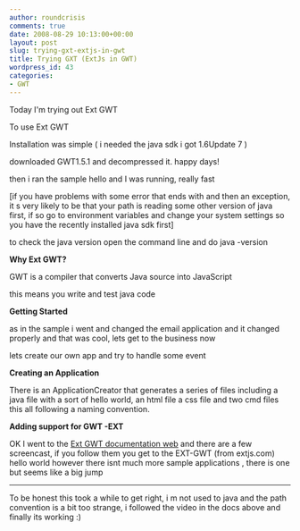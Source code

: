 ```yaml
---
author: roundcrisis
comments: true
date: 2008-08-29 10:13:00+00:00
layout: post
slug: trying-gxt-extjs-in-gwt
title: Trying GXT (ExtJs in GWT)
wordpress_id: 43
categories:
- GWT
---
```


Today I'm trying out Ext GWT  
  


  


To use Ext GWT  


  
  
  
  
Installation was simple ( i needed the java sdk i got 1.6Update 7 )  
  
  
downloaded GWT1.5.1 and decompressed it. happy days!  
  
  
then i ran the sample hello and I was running, really fast  
  
  
  
  
  
[if you have problems with some error that ends with  and then an exception, it s very likely to be that your path is reading some other version of java first, if so go to environment variables and change your system settings so you have the recently installed java sdk first]  
  
  
  
  
  
to check the java version open the command line and do java -version  
  
  
**Why Ext GWT?**  
  
  
  
  
  
GWT is a compiler that converts Java source into JavaScript  
  
  
this means you write and test java code  
  
  
  
  
  
  
**Getting Started**  
  
  
as in the sample i went and changed the email application and it changed properly and that was cool, lets get to the business now  
  
  
lets create our own app and try to handle some event  
  
  
  
**Creating an Application**  
  
  
There is an ApplicationCreator that generates a series of files including a java file with a sort of hello world, an html file a css file and two cmd files this all following a naming convention.  
  
  
  
  
  
**Adding support for GWT -EXT**  
  
  
OK I went to the [Ext GWT documentation web](http://extjs.com/helpcenter/topic/com.extjs.gxt.help/html/gettingstarted/gettingstarted.html) and there are a few screencast, if you follow them you get to the EXT-GWT (from extjs.com) hello world however there isnt much more sample applications , there is one but seems like a big jump  
  
  
****  
  
To be honest this took a while to get right, i m not used to java and the path convention is a bit too strange, i followed the video in the docs above and finally its working :)

